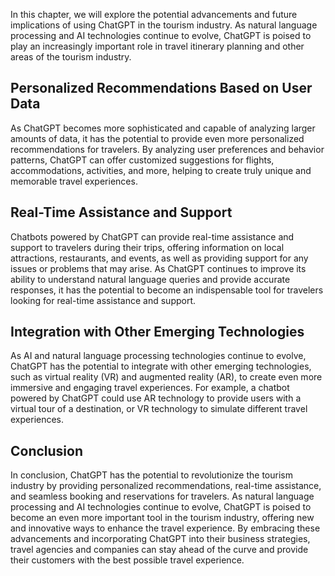 
In this chapter, we will explore the potential advancements and future implications of using ChatGPT in the tourism industry. As natural language processing and AI technologies continue to evolve, ChatGPT is poised to play an increasingly important role in travel itinerary planning and other areas of the tourism industry.

Personalized Recommendations Based on User Data
-----------------------------------------------

As ChatGPT becomes more sophisticated and capable of analyzing larger amounts of data, it has the potential to provide even more personalized recommendations for travelers. By analyzing user preferences and behavior patterns, ChatGPT can offer customized suggestions for flights, accommodations, activities, and more, helping to create truly unique and memorable travel experiences.

Real-Time Assistance and Support
--------------------------------

Chatbots powered by ChatGPT can provide real-time assistance and support to travelers during their trips, offering information on local attractions, restaurants, and events, as well as providing support for any issues or problems that may arise. As ChatGPT continues to improve its ability to understand natural language queries and provide accurate responses, it has the potential to become an indispensable tool for travelers looking for real-time assistance and support.

Integration with Other Emerging Technologies
--------------------------------------------

As AI and natural language processing technologies continue to evolve, ChatGPT has the potential to integrate with other emerging technologies, such as virtual reality (VR) and augmented reality (AR), to create even more immersive and engaging travel experiences. For example, a chatbot powered by ChatGPT could use AR technology to provide users with a virtual tour of a destination, or VR technology to simulate different travel experiences.

Conclusion
----------

In conclusion, ChatGPT has the potential to revolutionize the tourism industry by providing personalized recommendations, real-time assistance, and seamless booking and reservations for travelers. As natural language processing and AI technologies continue to evolve, ChatGPT is poised to become an even more important tool in the tourism industry, offering new and innovative ways to enhance the travel experience. By embracing these advancements and incorporating ChatGPT into their business strategies, travel agencies and companies can stay ahead of the curve and provide their customers with the best possible travel experience.
